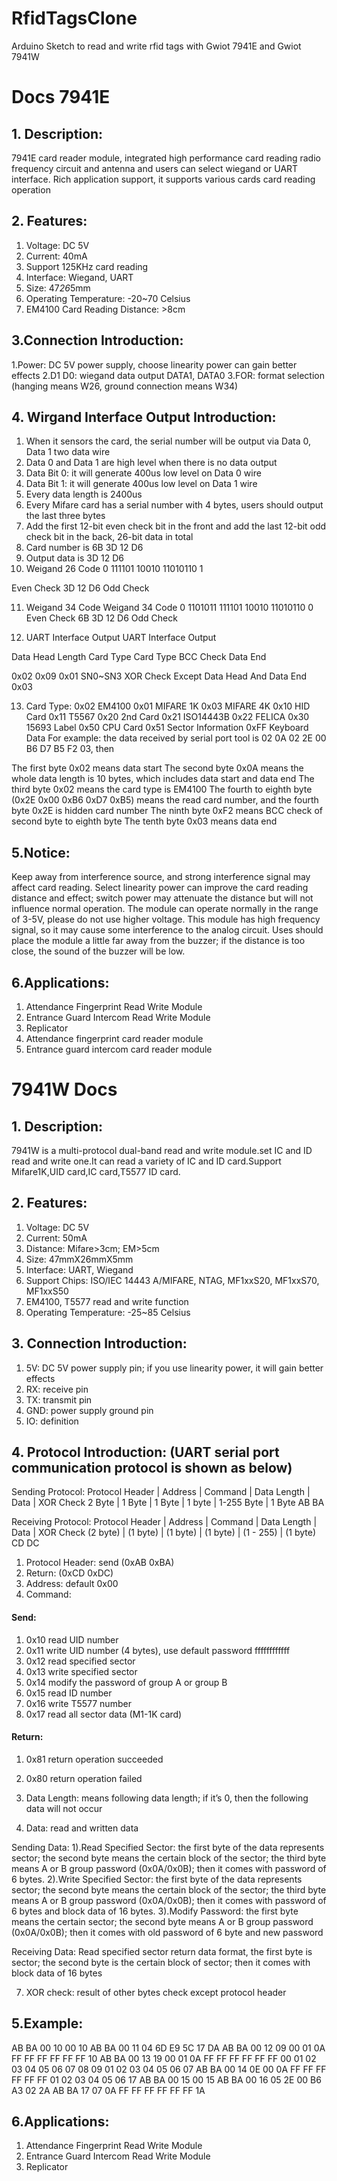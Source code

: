# RfidTagsClone
Arduino Sketch to read and write rfid tags with Gwiot 7941E and Gwiot 7941W

# Docs 7941E
## 1. Description:
7941E card reader module, integrated high performance card reading radio frequency circuit and antenna and users can select wiegand or UART interface. Rich application support, it supports various cards card reading operation

## 2. Features:
1. Voltage: DC 5V
2. Current: 40mA
3. Support 125KHz card reading
4. Interface: Wiegand, UART
5. Size: 47*26*5mm
6. Operating Temperature: -20~70 Celsius
7. EM4100 Card Reading Distance: >8cm

## 3.Connection Introduction:

1.Power: DC 5V power supply, choose linearity power can gain better effects
2.D1 D0: wiegand data output DATA1, DATA0
3.FOR: format selection (hanging means W26, ground connection means W34)

## 4. Wirgand Interface Output Introduction:
1. When it sensors the card, the serial number will be output via Data 0, Data 1 two data wire
2. Data 0 and Data 1 are high level when there is no data output
3. Data Bit 0: it will generate 400us low level on Data 0 wire
4. Data Bit 1: it will generate 400us low level on Data 1 wire
5. Every data length is 2400us
6. Every Mifare card has a serial number with 4 bytes, users should output the last three bytes
7. Add the first 12-bit even check bit in the front and add the last 12-bit odd check bit in the back, 26-bit data in total
8. Card number is 6B 3D 12 D6
9. Output data is 3D 12 D6
10. Weigand 26 Code
0
111101
10010
11010110
1
 
Even Check
3D
12
D6
Odd Check

11. Weigand 34 Code
Weigand 34 Code
0
1101011
111101
10010
11010110
0
Even Check
6B
3D
12
D6
Odd Check

12. UART Interface Output
UART Interface Output

Data Head
Length
Card Type
Card Type
BCC Check
Data End

0x02
0x09
0x01
SN0~SN3
XOR Check Except Data Head And Data End
0x03

13. Card Type:
0x02 EM4100
0x01 MIFARE 1K
0x03 MIFARE 4K
0x10 HID Card
0x11 T5567
0x20 2nd Card
0x21 ISO14443B
0x22 FELICA
0x30 15693 Label
0x50 CPU Card
0x51 Sector Information
0xFF Keyboard Data
For example: the data received by serial port tool is 02 0A 02 2E 00 B6 D7 B5 F2 03, then

The first byte 0x02 means data start
The second byte 0x0A means the whole data length is 10 bytes, which includes data start and data end
The third byte 0x02 means the card type is EM4100
The fourth to eighth byte (0x2E 0x00 0xB6 0xD7 0xB5) means the read card number, and the fourth byte 0x2E is hidden card number
The ninth byte 0xF2 means BCC check of second byte to eighth byte
The tenth byte 0x03 means data end

## 5.Notice:
Keep away from interference source, and strong interference signal may affect card reading. Select linearity power can improve the card reading distance and effect; switch power may attenuate the distance but will not influence normal operation. The module can operate normally in the range of 3-5V, please do not use higher voltage. This module has high frequency signal, so it may cause some interference to the analog circuit. Uses should place the module a little far away from the buzzer; if the distance is too close, the sound of the buzzer will be low.

## 6.Applications:
1. Attendance Fingerprint Read Write Module
2. Entrance Guard Intercom Read Write Module
3. Replicator
4. Attendance fingerprint card reader module
5. Entrance guard intercom card reader module

# 7941W Docs
## 1. Description:
7941W is a multi-protocol dual-band read and write module.set IC and ID read and write one.It can read a variety of IC and ID card.Support Mifare1K,UID card,IC card,T5577 ID card.

## 2. Features:

1. Voltage: DC 5V
2. Current: 50mA
3. Distance: Mifare>3cm; EM>5cm
4. Size: 47mmX26mmX5mm
5. Interface: UART, Wiegand
6. Support Chips: ISO/IEC 14443 A/MIFARE, NTAG, MF1xxS20, MF1xxS70, MF1xxS50
7. EM4100, T5577 read and write function
8. Operating Temperature: -25~85 Celsius

## 3. Connection Introduction:
1. 5V: DC 5V power supply pin; if you use linearity power, it will gain better effects
2. RX: receive pin
3. TX: transmit pin
4. GND: power supply ground pin
5. IO: definition

## 4. Protocol Introduction: (UART serial port communication protocol is shown as below)

Sending Protocol:
Protocol Header | Address | Command | Data Length |    Data     | XOR Check
         2 Byte | 1 Byte  | 1 Byte  | 1 byte      | 1-255 Byte  | 1 Byte
AB BA
           
Receiving Protocol:
Protocol Header | Address  | Command  | Data Length |     Data  | XOR Check 
(2 byte)        | (1 byte) | (1 byte) | (1 byte)    | (1 - 255) | (1 byte)
CD DC

1. Protocol Header: send (0xAB 0xBA)
2. Return: (0xCD 0xDC)
3. Address: default 0x00
4. Command:
#### Send:
  1. 0x10 read UID number
  2. 0x11 write UID number (4 bytes), use default password ffffffffffff
  3. 0x12 read specified sector
  4. 0x13 write specified sector
  5. 0x14 modify the password of group A or group B
  6. 0x15 read ID number
  7. 0x16 write T5577 number
  8. 0x17 read all sector data (M1-1K card)
#### Return:
  1. 0x81 return operation succeeded
  2. 0x80 return operation failed

5. Data Length: means following data length; if it’s 0, then the following data will not occur
6. Data: read and written data

  Sending Data:
    1).Read Specified Sector: the first byte of the data represents sector; the second byte means the certain block of the sector; the third byte means A or B group password (0x0A/0x0B); then it comes with password of 6 bytes.
    2).Write Specified Sector: the first byte of the data represents sector; the second byte means the certain block of the sector; the third byte means A or B group password (0x0A/0x0B); then it comes with password of 6 bytes and block data of 16 bytes.
    3).Modify Password: the first byte means the certain sector; the second byte means A or B group password (0x0A/0x0B); then it comes with old password of 6 byte and new password

  Receiving Data:
    Read specified sector return data format, the first byte is sector; the second byte is the certain block of sector; then it comes with block data of 16 bytes

7. XOR check: result of other bytes check except protocol header

## 5.Example:
AB BA 00 10 00 10
AB BA 00 11 04 6D E9 5C 17 DA
AB BA 00 12 09 00 01 0A FF FF FF FF FF FF 10
AB BA 00 13 19 00 01 0A FF FF FF FF FF FF 00 01 02 03 04 05 06 07 08 09 01 02 03 04 05 06 07
AB BA 00 14 0E 00 0A FF FF FF FF FF FF 01 02 03 04 05 06 17
AB BA 00 15 00 15
AB BA 00 16 05 2E 00 B6 A3 02 2A
AB BA 17 07 0A FF FF FF FF FF FF 1A

## 6.Applications:
1. Attendance Fingerprint Read Write Module
2. Entrance Guard Intercom Read Write Module
3. Replicator

